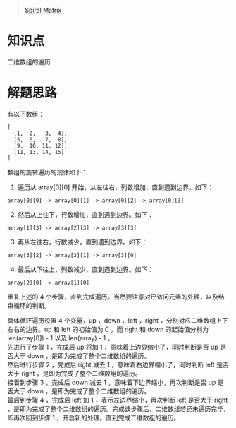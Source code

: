 > [Spiral Matrix](https://leetcode.com/problems/spiral-matrix/description/)

# 知识点
二维数组的遍历

# 解题思路
有以下数组：
```
[
  [1,  2,   3,  4],
  [5,  6,   7,  8],
  [9,  10, 11, 12],
  [11, 13, 14, 15]
]
```

数组的旋转遍历的规律如下：
1. 遍历从 array[0][0] 开始，从左往右，列数增加，直到遇到边界。如下：
```
array[0][0] -> array[0][1] -> array[0][2] -> array[0][3]
```
2. 然后从上往下，行数增加，直到遇到边界。如下：
```
array[1][3] -> array[2][3] -> array[3][3]
```
3. 再从左往右，行数减少，直到遇到边界。如下：
```
array[3][2] -> array[3][1] -> array[3][0]
```
4. 最后从下往上，列数减少，直到遇到边界。如下：
```
array[2][0] -> array[1][0]
```

重复上述的 4 个步骤，直到完成遍历。当然要注意对已访问元素的处理，以及结束循环的判断。  

具体循环遍历设置 4 个变量，up ，down ，left ，right ，分别对应二维数组上下左右的边界。up 和 left 的初始值为 0 ，而 right 和 down 的起始值分别为 len(array[0]) - 1 以及 len(array) - 1 。  
先进行了步骤 1 ，完成后 up 将加 1 ，意味着上边界缩小了，同时判断是否 up 是否大于 down ，是即为完成了整个二维数组的遍历。  
然后进行步骤 2 ，完成后 right 减去 1 ，意味着右边界缩小了，同时判断 left 是否大于 right ，是即为完成了整个二维数组的遍历。  
接着到步骤 3 ，完成后 down 减去 1 ，意味着下边界缩小，再次判断是否 up 是否大于 down ，是即为完成了整个二维数组的遍历。  
最后到步骤 4 ，完成后 left 加 1 ，表示左边界缩小，再次判断 left 是否大于 right ，是即为完成了整个二维数组的遍历。完成该步骤后，二维数组若还未遍历完毕，即再次回到步骤 1 ，开启新的处理。直到完成二维数组的遍历。